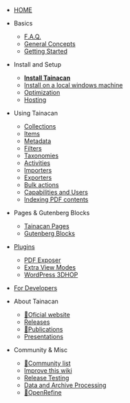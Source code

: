 * [HOME](/)
 
* Basics
    * [F.A.Q.](faq "Frequently Asked Questions about Tainacan - Tainacan Wiki")
    * [General Concepts](general-concepts "General Concepts related to Tainacan - Tainacan Wiki")
    * [Getting Started](getting-started "Getting Started with Tainacan - Tainacan Wiki")
* Install and Setup
    * [**Install Tainacan**](install "How to Install Tainacan - Tainacan Wiki")
    * [Install on a local windows machine](xampp "Installing Tainacan plugin on a local Windows machine (no sever) - Tainacan Wiki")
    * [Optimization](optimization "Optimization Strategies for the Tainacan plugin - Tainacan Wiki")
    * [Hosting](hosting "Hosting options for Tainacan Plugin - Tainacan Wiki")
* Using Tainacan
    * [Collections](collections "What are and how to manage Collections on Tainacan - Tainacan Wiki")
    * [Items](items "What are and how to manage Items on Tainacan  - Tainacan Wiki")
    * [Metadata](metadata "What are and how to manage Metadata on Tainacan  - Tainacan Wiki")
    * [Filters](filters "What are and how to manage Filters on Tainacan  - Tainacan Wiki")
    * [Taxonomies](taxonomies "What are and how to manage Taxonomies on Tainacan  - Tainacan Wiki")
    * [Activities](activities "What are and how to use Activities - aka Logs - on Tainacan  - Tainacan Wiki")
    * [Importers](importers "What are and how to use Importers on Tainacan  - Tainacan Wiki")
    * [Exporters](exporters "What are and how to use Exporters on Tainacan  - Tainacan Wiki")
    * [Bulk actions](bulk-actions "Applying bulk actions on Tainacan - Tainacan Wiki")
    * [Capabilities and Users](users-roles.md "Managing capabilities and user roles on Taiancan - Tainacan Wiki")
    * [Indexing PDF contents](indexing-pdf.md "Searching inside PDF files via Tainacan - Tainacan Wiki")
* Pages & Gutenberg Blocks
    * [Tainacan Pages](tainacan-pages.md "The pages generated by Tainacan Plugin - Tainacan Wiki")
    * [Gutenberg Blocks](gutenberg-blocks.md "The Tainacan Gutenberg Blocks - Tainacan Wiki")
* [Plugins](/plugins "Plugins to extend Tainacan functionalities - Tainacan Wiki")
    * [PDF Exposer](/plugin-pdf-exposer "A PDF Exposer plugin for Taiancan - Tainacan Wiki")
    * [Extra View Modes](/plugin-extra-view-modes "A plugin of extra view modes for Tainacan - Tainacan Wiki")
    * [WordPress 3DHOP](/plugin-3d-hop "A plugin for rendering 3D objects via 3DHOP inside Tainacan - Tainacan Wiki")
* [For Developers](/dev/ "Developers Session of Pages - Tainacan Wiki")
* About Tainacan
    * [:link:Oficial website](https://tainacan.org/ ':ignore')
    * [Releases](/releases "Released versions - Tainacan Wiki")
    * [:link:Publications](http://pesquisa.medialab.ufg.br/artigos/ ':ignore')
    * [Presentations](/presentations "Slideshow presentations related to Tainacan - Tainacan Wiki")
* Community & Misc
    * [:link:Community list](https://lists.riseup.net/www/subscribe/tainacan ':ignore')
    * [Improve this wiki](CONTRIBUTING "How to contribute to the Tainacan Wiki - Tainacan Wiki")
	* [Release Testing](/release-testing.md "How to test Tainacan versions - Tainacan Wiki") 
    * [Data and Archive Processing](data-processing "A word on Data and Archive Processing - Tainacan Wiki")
    * [:link:OpenRefine](http://openrefine.org/ ':ignore')
 
